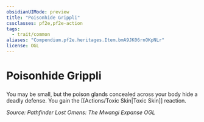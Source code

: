 ```yaml
---
obsidianUIMode: preview
title: "Poisonhide Grippli"
cssclasses: pf2e,pf2e-action
tags:
  - trait/common
aliases: "Compendium.pf2e.heritages.Item.bmA9JK06rnOKpNLr"
license: OGL
---
```

# Poisonhide Grippli

### 






You may be small, but the poison glands concealed across your body hide a deadly defense. You gain the [[Actions/Toxic Skin|Toxic Skin]] reaction.

*Source: Pathfinder Lost Omens: The Mwangi Expanse*
*OGL*